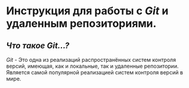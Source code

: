 # Инструкция для работы с *Git* и удаленным репозиториями.

## *Что такое Git...?*
*Git* - Это одна из реализаций распространённых систем контроля версий, имеющая, как и локальные, так и удаленные репозитории. Является самой популярной реализацией систем контроля версий в мире.